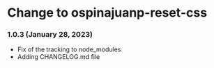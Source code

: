 # Change to ospinajuanp-reset-css

### 1.0.3 (January 28, 2023)

* Fix of the tracking to node_modules
* Adding CHANGELOG.md file